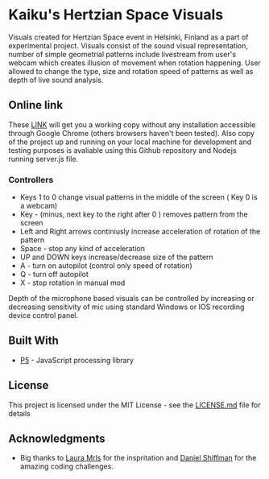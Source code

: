 # Kaiku's Hertzian Space Visuals

Visuals created for Hertzian Space event in Helsinki, Finland as a part of experimental project. Visuals consist of the  sound visual representation, number of simple geometrial patterns include livestream from user's webcam  which creates illusion of movement when rotation happening. User allowed to change the type, size and rotation speed of patterns as well as depth of live sound analysis.    

## Online link 

These [LINK](https://secure-atoll-60330.herokuapp.com/)  will get you a  working copy without any installation accessible through Google Chrome (others browsers haven't been tested). Also copy of the project up and running on your local machine for development and testing purposes is avaliable using this Github repository and  Nodejs running server.js file.  



### Controllers

* Keys 1 to 0 change visual patterns in the middle of the screen ( Key 0 is a webcam)
* Key - (minus, next key to the right after 0 ) removes pattern from the screen
* Left and Right arrows continiusly increase acceleration of rotation of the pattern
* Space - stop any kind of acceleration
* UP and DOWN keys increase/decrease size of the pattern
* A - turn on autopilot (control only speed of rotation)
* Q - turn off autopilot 
* X - stop rotation in manual mod


Depth of the microphone based visuals can be controlled by increasing or decreasing sensitivity of mic using standard Windows or IOS  recording device control panel.



## Built With

* [P5](https://p5js.org/) - JavaScript processing library


## License

This project is licensed under the MIT License - see the [LICENSE.md](LICENSE.md) file for details

## Acknowledgments

* Big thanks to  [Laura Mrls](https://soundcloud.com/laura-mrls-1) for the inspritation and [Daniel Shiffman](https://github.com/shiffman) for the amazing coding challenges. 

